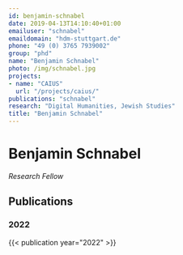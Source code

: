 ```yaml
---
id: benjamin-schnabel
date: 2019-04-13T14:10:40+01:00
emailuser: "schnabel"
emaildomain: "hdm-stuttgart.de"
phone: "49 (0) 3765 7939002" 
group: "phd"
name: "Benjamin Schnabel"
photo: /img/schnabel.jpg
projects:
- name: "CAIUS"
  url: "/projects/caius/"
publications: "schnabel"
research: "Digital Humanities, Jewish Studies"
title: "Benjamin Schnabel"
---
```


# Benjamin Schnabel

*Research Fellow*

## Publications
### 2022
{{< publication year="2022" >}}


